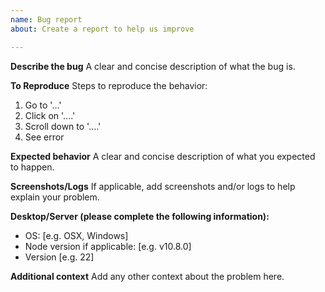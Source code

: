 ```yaml
---
name: Bug report
about: Create a report to help us improve

---
```


**Describe the bug**
A clear and concise description of what the bug is.

**To Reproduce**
Steps to reproduce the behavior:
1. Go to '...'
2. Click on '....'
3. Scroll down to '....'
4. See error

**Expected behavior**
A clear and concise description of what you expected to happen.

**Screenshots/Logs**
If applicable, add screenshots and/or logs to help explain your problem.

**Desktop/Server (please complete the following information):**
 - OS: [e.g. OSX, Windows]
 - Node version if applicable: [e.g. v10.8.0]
 - Version [e.g. 22]

**Additional context**
Add any other context about the problem here.
